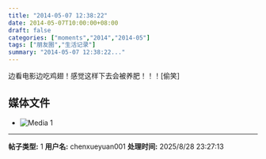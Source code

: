 ```yaml
---
title: "2014-05-07 12:38:22"
date: 2014-05-07T10:00:00+08:00
draft: false
categories: ["moments","2014","2014-05"]
tags: ["朋友圈","生活记录"]
summary: "2014-05-07 12:38:22..."
---
```


边看电影边吃鸡翅！感觉这样下去会被养肥！！！[偷笑]

## 媒体文件

- ![Media 1](/Moments/photos/2014-05-07/201405071238220.jpg)

---

**帖子类型:** 1
**用户名:** chenxueyuan001
**处理时间:** 2025/8/28 23:27:13